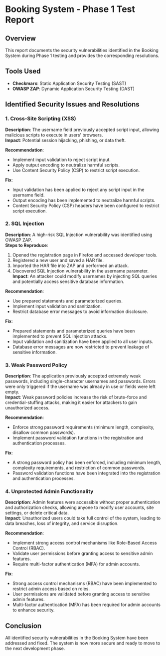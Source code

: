 # Booking System - Phase 1 Test Report

## Overview
This report documents the security vulnerabilities identified in the Booking System during Phase 1 testing and provides the corresponding resolutions.

## Tools Used
- **Checkmarx**: Static Application Security Testing (SAST)
- **OWASP ZAP**: Dynamic Application Security Testing (DAST)

## Identified Security Issues and Resolutions

### 1. Cross-Site Scripting (XSS)
**Description**: The username field previously accepted script input, allowing malicious scripts to execute in users' browsers.  
**Impact**: Potential session hijacking, phishing, or data theft.  

**Recommendation**:
- Implement input validation to reject script input.
- Apply output encoding to neutralize harmful scripts.
- Use Content Security Policy (CSP) to restrict script execution.

**Fix**:  
- Input validation has been applied to reject any script input in the username field.
- Output encoding has been implemented to neutralize harmful scripts.
- Content Security Policy (CSP) headers have been configured to restrict script execution.

### 2. SQL Injection
**Description**: A high-risk SQL Injection vulnerability was identified using OWASP ZAP.  
**Steps to Reproduce**:
1. Opened the registration page in Firefox and accessed developer tools.
2. Registered a new user and saved a HAR file.
3. Imported the HAR file into ZAP and performed an attack.
4. Discovered SQL Injection vulnerability in the username parameter.  
**Impact**: An attacker could modify usernames by injecting SQL queries and potentially access sensitive database information.

**Recommendation**:
- Use prepared statements and parameterized queries.
- Implement input validation and sanitization.
- Restrict database error messages to avoid information disclosure.

**Fix**:
- Prepared statements and parameterized queries have been implemented to prevent SQL injection attacks.
- Input validation and sanitization have been applied to all user inputs.
- Database error messages are now restricted to prevent leakage of sensitive information.

### 3. Weak Password Policy
**Description**: The application previously accepted extremely weak passwords, including single-character usernames and passwords. Errors were only triggered if the username was already in use or fields were left empty.  
**Impact**: Weak password policies increase the risk of brute-force and credential-stuffing attacks, making it easier for attackers to gain unauthorized access.

**Recommendation**:
- Enforce strong password requirements (minimum length, complexity, disallow common passwords).
- Implement password validation functions in the registration and authentication processes.

**Fix**:
- A strong password policy has been enforced, including minimum length, complexity requirements, and restriction of common passwords.
- Password validation functions have been integrated into the registration and authentication processes.

### 4. Unprotected Admin Functionality
**Description**: Admin features were accessible without proper authentication and authorization checks, allowing anyone to modify user accounts, site settings, or delete critical data.  
**Impact**: Unauthorized users could take full control of the system, leading to data breaches, loss of integrity, and service disruption.

**Recommendation**:
- Implement strong access control mechanisms like Role-Based Access Control (RBAC).
- Validate user permissions before granting access to sensitive admin features.
- Require multi-factor authentication (MFA) for admin accounts.

**Fix**:
- Strong access control mechanisms (RBAC) have been implemented to restrict admin access based on roles.
- User permissions are validated before granting access to sensitive admin features.
- Multi-factor authentication (MFA) has been required for admin accounts to enhance security.

## Conclusion
All identified security vulnerabilities in the Booking System have been addressed and fixed. The system is now more secure and ready to move to the next development phase.


